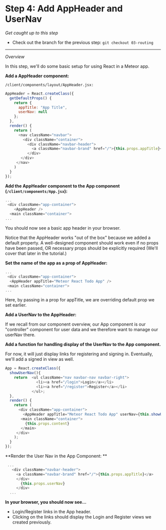 # Step 4: Add AppHeader and UserNav
*Get caught up to this step*

- Check out the branch for the previous step: ```git checkout 03-routing``` 

<hr>

_Overview_

In this step, we'll do some basic setup for using React in a Meteor app.


**Add a AppHeader component:**

``` /client/components/layout/AppHeader.jsx: ```

```js
AppHeader = React.createClass({
  getDefaultProps() {
    return {
      appTitle: "App Title",
      userNav: null
    };
  },
  render() {
    return (
      <nav className="navbar">
        <div className="container">
          <div className="navbar-header">
            <a className="navbar-brand" href="/">{this.props.appTitle}</a>
          </div>
       </div>
     </nav>
    )
  }
});
```

**Add the AppHeader component to the App component (```/client/components/App.jsx```):**

```js
...
 <div className="app-container">
    <AppHeader />
  <main className="container">
...

```

You should now see a basic app header in your browser. 

Notice that the AppHeader works "out of the box" because we added a default property. A well-designed component should work even if no props have been passed, OR necessary props should be explicitly required (We'll cover that later in the tutorial.)

**Set the name of the app as a prop of AppHeader:**

```js
...
 <div className="app-container">
  <AppHeader appTitle="Meteor React Todo App" />
 <main className="container">
...
```
Here, by passing in a prop for appTitle, we are overriding default prop we set earlier.

**Add a UserNav to the AppHeader:**

If we recall from our component overview, our App component is our "controller" component for user data and we therefore want to manage our userNav there.

**Add a function for handling display of the UserNav to the App component.**

For now, it will just display links for registering and signing in. Eventually, we'll add a signed in view as well. 

```js
App = React.createClass({
  showUserNav(){
    return  <ul className="nav navbar-nav navbar-right">
              <li><a href="/login">Login</a></li>
              <li><a href="/register">Register</a></li>
            </ul>;
  },
  render() {
    return (
      <div className="app-container">
        <AppHeader appTitle="Meteor React Todo App" userNav={this.showUserNav()} />
       <main className="container">
         {this.props.content}
       </main>
     </div>
    );
  }
});

```

**Render the User Nav in the App Component: **

```js
 ...
   <div className="navbar-header">
     <a className="navbar-brand" href="/">{this.props.appTitle}</a>
     </div>
       {this.props.userNav}
     </div>
  ...
 ```

**In your browser, you should now see...**

- Login/Register links in the App header.
- Clicking on the links should display the Login and Register views we created previously.

